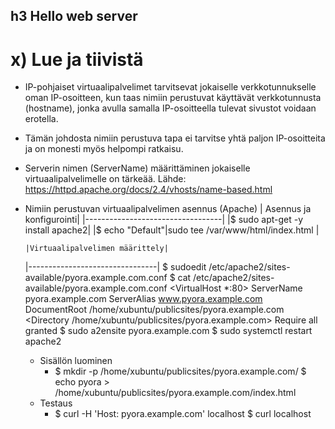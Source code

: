 ## h3 Hello web server

# x) Lue ja tiivistä

- IP-pohjaiset virtuaalipalvelimet tarvitsevat jokaiselle verkkotunnukselle oman IP-osoitteen, kun taas nimiin perustuvat käyttävät verkkotunnusta (hostname), jonka avulla samalla IP-osoitteella tulevat sivustot voidaan erotella.
- Tämän johdosta nimiin perustuva tapa ei tarvitse yhtä paljon IP-osoitteita ja on monesti myös helpompi ratkaisu.
- Serverin nimen (ServerName) määrittäminen jokaiselle virtuaalipalvelimelle on tärkeää.
Lähde: https://httpd.apache.org/docs/2.4/vhosts/name-based.html
- Nimiin perustuvan virtuaalipalvelimen asennus (Apache)
      | Asennus ja konfigurointi|
      |----------------------------------|
      |$ sudo apt-get -y install apache2|
      |$ echo "Default"|sudo tee /var/www/html/index.html |
  
      |Virtuaalipalvelimen määrittely|
  |--------------------------------|
      $ sudoedit /etc/apache2/sites-available/pyora.example.com.conf
      $ cat /etc/apache2/sites-available/pyora.example.com.conf
      <VirtualHost *:80>
        ServerName pyora.example.com
        ServerAlias www.pyora.example.com
         DocumentRoot /home/xubuntu/publicsites/pyora.example.com
      <Directory /home/xubuntu/publicsites/pyora.example.com>
         Require all granted
      </Directory>
      </VirtualHost>
      $ sudo a2ensite pyora.example.com
      $ sudo systemctl restart apache2
  - Sisällön luominen
    - $ mkdir -p /home/xubuntu/publicsites/pyora.example.com/
      $ echo pyora > /home/xubuntu/publicsites/pyora.example.com/index.html
  - Testaus
    - $ curl -H 'Host: pyora.example.com' localhost
      $ curl localhost
